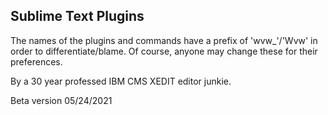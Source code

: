 ﻿## Sublime Text Plugins The names of the plugins and commands have a prefix of 'wvw_'/'Wvw' in order to differentiate/blame.  Of course, anyone may change these for their preferences.By a 30 year professed IBM CMS XEDIT editor junkie.Beta version  05/24/2021